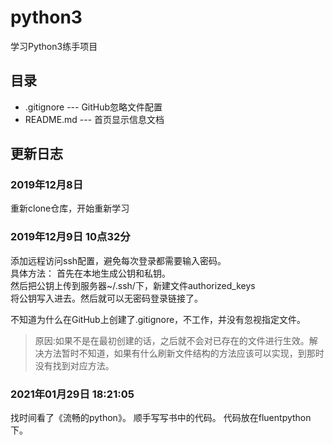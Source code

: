 # python3
学习Python3练手项目

## 目录
* .gitignore --- GitHub忽略文件配置
* README.md  --- 首页显示信息文档 

## 更新日志
### 2019年12月8日
重新clone仓库，开始重新学习

### 2019年12月9日 10点32分
添加远程访问ssh配置，避免每次登录都需要输入密码。  
具体方法：
首先在本地生成公钥和私钥。  
然后把公钥上传到服务器~/.ssh/下，新建文件authorized_keys  
将公钥写入进去。然后就可以无密码登录链接了。  

不知道为什么在GitHub上创建了.gitignore，不工作，并没有忽视指定文件。
> 原因:如果不是在最初创建的话，之后就不会对已存在的文件进行生效。解决方法暂时不知道，如果有什么刷新文件结构的方法应该可以实现，到那时没有找到对应方法。

### 2021年01月29日 18:21:05
找时间看了《流畅的python》。
顺手写写书中的代码。
代码放在fluentpython下。